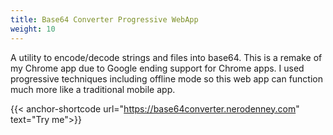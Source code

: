 ```yaml
---
title: Base64 Converter Progressive WebApp
weight: 10
---
```


A utility to encode/decode strings and files into base64. This is a remake of my Chrome app due to Google ending support for Chrome apps. I used progressive techniques including offline mode so this web app can function much more like a traditional mobile app.

{{< anchor-shortcode url="https://base64converter.nerodenney.com" text="Try me">}}
